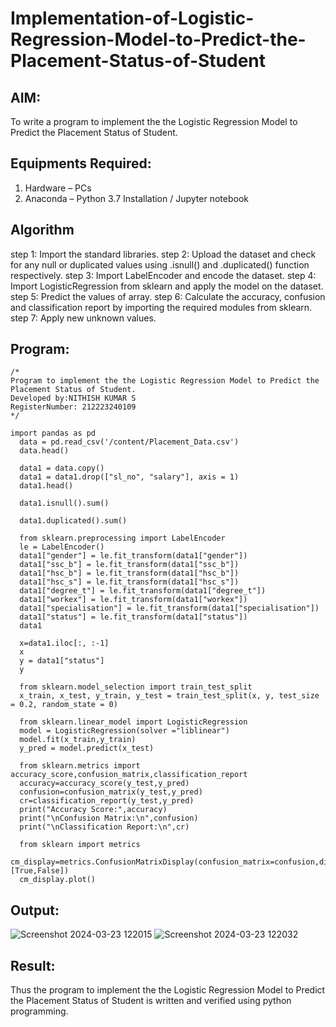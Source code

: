 # Implementation-of-Logistic-Regression-Model-to-Predict-the-Placement-Status-of-Student

## AIM:
To write a program to implement the the Logistic Regression Model to Predict the Placement Status of Student.

## Equipments Required:
1. Hardware – PCs
2. Anaconda – Python 3.7 Installation / Jupyter notebook

## Algorithm
 step 1:
Import the standard libraries.
step 2:
Upload the dataset and check for any null or duplicated values using .isnull() and .duplicated() function respectively.
step 3:
Import LabelEncoder and encode the dataset.
step 4:
Import LogisticRegression from sklearn and apply the model on the dataset.
step 5:
Predict the values of array.
step 6:
Calculate the accuracy, confusion and classification report by importing the required modules from sklearn.
step 7:
Apply new unknown values.
## Program:
```
/*
Program to implement the the Logistic Regression Model to Predict the Placement Status of Student.
Developed by:NITHISH KUMAR S
RegisterNumber: 212223240109
*/
```
```
import pandas as pd
  data = pd.read_csv('/content/Placement_Data.csv')
  data.head()

  data1 = data.copy()
  data1 = data1.drop(["sl_no", "salary"], axis = 1)
  data1.head()

  data1.isnull().sum()

  data1.duplicated().sum()

  from sklearn.preprocessing import LabelEncoder
  le = LabelEncoder()
  data1["gender"] = le.fit_transform(data1["gender"])
  data1["ssc_b"] = le.fit_transform(data1["ssc_b"])
  data1["hsc_b"] = le.fit_transform(data1["hsc_b"])
  data1["hsc_s"] = le.fit_transform(data1["hsc_s"])
  data1["degree_t"] = le.fit_transform(data1["degree_t"])
  data1["workex"] = le.fit_transform(data1["workex"])
  data1["specialisation"] = le.fit_transform(data1["specialisation"])
  data1["status"] = le.fit_transform(data1["status"])
  data1

  x=data1.iloc[:, :-1]
  x
  y = data1["status"]
  y

  from sklearn.model_selection import train_test_split
  x_train, x_test, y_train, y_test = train_test_split(x, y, test_size = 0.2, random_state = 0)

  from sklearn.linear_model import LogisticRegression
  model = LogisticRegression(solver ="liblinear")
  model.fit(x_train,y_train)
  y_pred = model.predict(x_test)

  from sklearn.metrics import accuracy_score,confusion_matrix,classification_report
  accuracy=accuracy_score(y_test,y_pred)
  confusion=confusion_matrix(y_test,y_pred)
  cr=classification_report(y_test,y_pred)
  print("Accuracy Score:",accuracy)
  print("\nConfusion Matrix:\n",confusion)
  print("\nClassification Report:\n",cr)

  from sklearn import metrics
  cm_display=metrics.ConfusionMatrixDisplay(confusion_matrix=confusion,display_labels=[True,False])
  cm_display.plot()
```

## Output:
![Screenshot 2024-03-23 122015](https://github.com/nithish467/Implementation-of-Logistic-Regression-Model-to-Predict-the-Placement-Status-of-Student/assets/150232274/f1592364-93ef-4bbb-8573-bca4244b8c59)
![Screenshot 2024-03-23 122032](https://github.com/nithish467/Implementation-of-Logistic-Regression-Model-to-Predict-the-Placement-Status-of-Student/assets/150232274/61be7820-6e14-418b-ba1d-bf5a75c4f27b)



## Result:
Thus the program to implement the the Logistic Regression Model to Predict the Placement Status of Student is written and verified using python programming.
